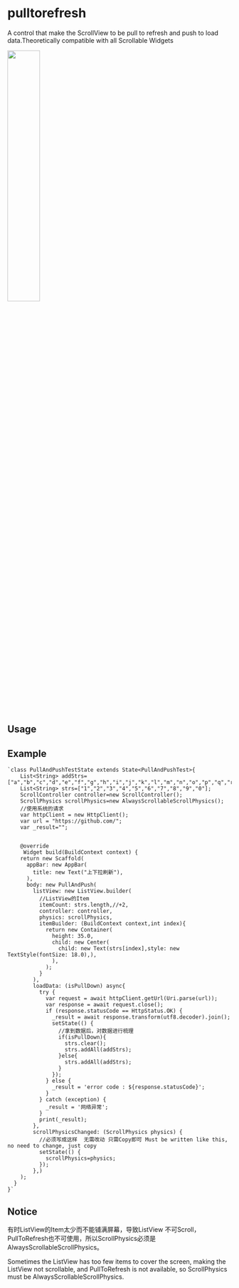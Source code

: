 # pulltorefresh

A control that make the ScrollView to be pull to refresh and push  to load data.Theoretically compatible with all Scrollable Widgets

<img width="38%" height="38%" src="https://raw.githubusercontent.com/baoolong/PullToRefresh/master/demonstrationgif/20180813170926.gif"/>

## Usage

## Example
    `class PullAndPushTestState extends State<PullAndPushTest>{
	  	List<String> addStrs=["a","b","c","d","e","f","g","h","i","j","k","l","m","n","o","p","q","r","s","t","u","v","w","x","y","z"];
	  	List<String> strs=["1","2","3","4","5","6","7","8","9","0"];
	  	ScrollController controller=new ScrollController();
	  	ScrollPhysics scrollPhysics=new AlwaysScrollableScrollPhysics();
	  	//使用系统的请求
	  	var httpClient = new HttpClient();
	  	var url = "https://github.com/";
	  	var _result="";
	
	
	  	@override
	 	 Widget build(BuildContext context) {
	    return new Scaffold(
	      appBar: new AppBar(
	        title: new Text("上下拉刷新"),
	      ),
	      body: new PullAndPush(
	        listView: new ListView.builder(
	          //ListView的Item
	          itemCount: strs.length,//+2,
	          controller: controller,
	          physics: scrollPhysics,
	          itemBuilder: (BuildContext context,int index){
	            return new Container(
	              height: 35.0,
	              child: new Center(
	                child: new Text(strs[index],style: new TextStyle(fontSize: 18.0),),
	              ),
	            );
	          }
	        ),
	        loadData: (isPullDown) async{
	          try {
	            var request = await httpClient.getUrl(Uri.parse(url));
	            var response = await request.close();
	            if (response.statusCode == HttpStatus.OK) {
	              _result = await response.transform(utf8.decoder).join();
	              setState(() {
	                //拿到数据后，对数据进行梳理
	                if(isPullDown){
	                  strs.clear();
	                  strs.addAll(addStrs);
	                }else{
	                  strs.addAll(addStrs);
	                }
	              });
	            } else {
	              _result = 'error code : ${response.statusCode}';
	            }
	          } catch (exception) {
	            _result = '网络异常';
	          }
	          print(_result);
	        },
	        scrollPhysicsChanged: (ScrollPhysics physics) {
	          //必须写成这样  无需改动 只需Copy即可 Must be written like this, no need to change, just copy
	          setState(() {
	            scrollPhysics=physics;
	          });
	        },)
	    );
  	  }
	}`

## Notice
有时ListView的Item太少而不能铺满屏幕，导致ListView 不可Scroll，PullToRefresh也不可使用，所以ScrollPhysics必须是AlwaysScrollableScrollPhysics。

Sometimes the ListView has too few items to cover the screen, making the ListView not scrollable, and PullToRefresh is not available, so ScrollPhysics must be AlwaysScrollableScrollPhysics.